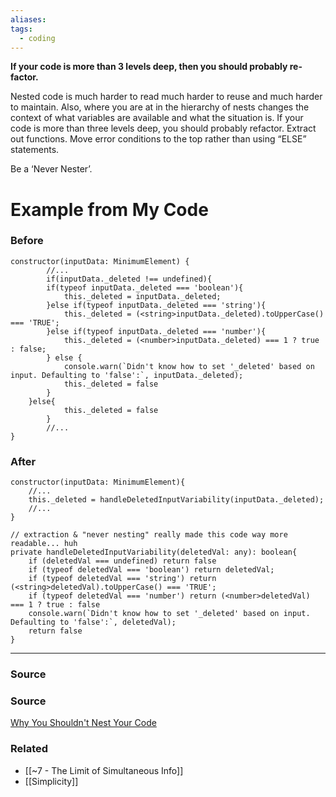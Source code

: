 ```yaml
---
aliases: 
tags:
  - coding
---
```

**If your code is more than 3 levels deep, then you should probably re-factor.**

Nested code is much harder to read much harder to reuse and much harder to maintain. Also, where you are at in the hierarchy of nests changes the context of what variables are available and what the situation is. If your code is more than three levels deep, you should probably refactor. Extract out functions. Move error conditions to the top rather than using “ELSE” statements. 

Be a ‘Never Nester’.

# Example from My Code

### Before

```tsx
constructor(inputData: MinimumElement) {
		//...
		if(inputData._deleted !== undefined){
        if(typeof inputData._deleted === 'boolean'){
            this._deleted = inputData._deleted;
        }else if(typeof inputData._deleted === 'string'){
            this._deleted = (<string>inputData._deleted).toUpperCase() === 'TRUE';
        }else if(typeof inputData._deleted === 'number'){
            this._deleted = (<number>inputData._deleted) === 1 ? true : false;
        } else {
            console.warn(`Didn't know how to set '_deleted' based on input. Defaulting to 'false':`, inputData._deleted);
            this._deleted = false 
        }
    }else{
			this._deleted = false
		}
		//...
}
```

### After

```tsx
constructor(inputData: MinimumElement){
	//...
	this._deleted = handleDeletedInputVariability(inputData._deleted);
	//...
}

// extraction & "never nesting" really made this code way more readable... huh
private handleDeletedInputVariability(deletedVal: any): boolean{
    if (deletedVal === undefined) return false
    if (typeof deletedVal === 'boolean') return deletedVal;
    if (typeof deletedVal === 'string') return (<string>deletedVal).toUpperCase() === 'TRUE';
    if (typeof deletedVal === 'number') return (<number>deletedVal) === 1 ? true : false
    console.warn(`Didn't know how to set '_deleted' based on input. Defaulting to 'false':`, deletedVal);
    return false 
}
```

---

### Source

### Source

[Why You Shouldn't Nest Your Code](https://youtu.be/CFRhGnuXG-4)

### Related
- [[~7 - The Limit of Simultaneous Info]] 
- [[Simplicity]]